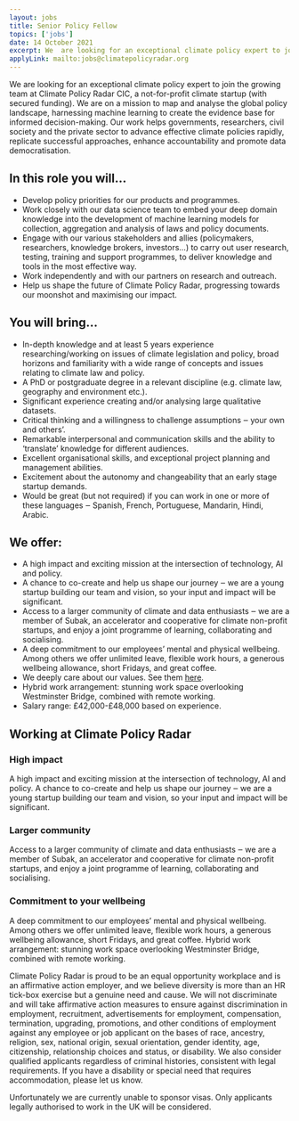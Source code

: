 ```yaml
---
layout: jobs
title: Senior Policy Fellow
topics: ['jobs']
date: 14 October 2021
excerpt: We  are looking for an exceptional climate policy expert to join the team and help us develop our products and programmes.
applyLink: mailto:jobs@climatepolicyradar.org
---
```


<script>
  import Icon from '$lib/Components/Icon.svelte';
  import IconList from '$lib/Components/IconList.svelte';
  import IconListItem from '$lib/Components/IconListItem.svelte';
</script>

We  are looking for an exceptional climate policy expert to join the growing team at Climate Policy Radar CIC, a not-for-profit climate startup (with secured funding). We are on a mission to map and analyse the global policy landscape, harnessing machine learning to create the evidence base for informed decision-making. Our work helps governments, researchers, civil society and the private sector to advance effective climate policies rapidly, replicate successful approaches, enhance accountability and promote data democratisation. 

## In this role you will...
- Develop policy priorities for our products and programmes. 
- Work closely with our data science team to embed your deep domain knowledge into the development of machine learning models for collection, aggregation and analysis of laws and policy documents.
- Engage with our various stakeholders and allies (policymakers, researchers, knowledge brokers, investors...) to carry out user research, testing, training and support programmes, to deliver knowledge and tools in the most effective way.
- Work independently and with our partners on research and outreach.   
- Help us shape the future of Climate Policy Radar, progressing towards our moonshot and maximising our impact.

## You will bring...

- In-depth knowledge and at least 5 years experience researching/working on issues of climate legislation and policy, broad horizons and familiarity with a wide range of concepts and issues relating to climate law and policy. 
- A PhD or postgraduate degree in a relevant discipline (e.g. climate law, geography and environment etc.). 
- Significant experience creating and/or analysing large qualitative datasets.
- Critical thinking and a willingness to challenge assumptions ‒ your own and others’. 
- Remarkable interpersonal and communication skills and the ability to ‘translate’ knowledge for different audiences.
- Excellent organisational skills, and exceptional project planning and management abilities.
- Excitement about the autonomy and changeability that an early stage startup demands. 
- Would be great (but not required) if you can work in one or more of these languages ‒ Spanish, French, Portuguese, Mandarin, Hindi, Arabic.

## We offer:
- A high impact and exciting mission at the intersection of technology, AI and policy. 
- A chance to co-create and help us shape our journey ‒ we are a young startup building our team and vision, so your input and impact will be significant.
- Access to a larger community of climate and data enthusiasts ‒ we are a member of Subak, an accelerator and cooperative for climate non-profit startups, and enjoy a joint programme of learning, collaborating and socialising. 
- A deep commitment to our employees’ mental and physical wellbeing. Among others we offer unlimited leave, flexible work hours, a generous wellbeing allowance, short Fridays, and great coffee. 
- We deeply care about our values. See them [here](/about#values).  
- Hybrid work arrangement: stunning work space overlooking Westminster Bridge, combined with remote working.
- Salary range: £42,000-£48,000 based on experience.

## Working at Climate Policy Radar

<IconList orientation="vertical">
  <IconListItem orientation="horizontal" alignment="top">
    <Icon name="impact" />
    <div>
      <h3 class="u-mt-0">High impact</h3>
      <p>
        A high impact and exciting mission at the intersection of technology, AI and policy. A
        chance to co-create and help us shape our journey ‒ we are a young startup building our team
        and vision, so your input and impact will be significant.
      </p>
    </div>
  </IconListItem>
  <IconListItem orientation="horizontal" alignment="top">
    <Icon name="mission" />
    <div>
      <h3 class="u-mt-0">Larger community</h3>
      <p>
        Access to a larger community of climate and data enthusiasts ‒ we are a member of Subak, an
        accelerator and cooperative for climate non-profit startups, and enjoy a joint programme of
        learning, collaborating and socialising.
      </p>
    </div>
  </IconListItem>
  <IconListItem orientation="horizontal" alignment="top">
    <Icon name="wellbeing" />
    <div>
      <h3 class="u-mt-0">Commitment to your wellbeing</h3>
      <p>
        A deep commitment to our employees’ mental and physical wellbeing. Among others we offer
        unlimited leave, flexible work hours, a generous wellbeing allowance, short Fridays, and
        great coffee. Hybrid work arrangement: stunning work space overlooking Westminster Bridge,
        combined with remote working.
      </p>
    </div>
  </IconListItem>
</IconList>

Climate  Policy Radar is proud to be an equal opportunity workplace and is an  affirmative action employer, and we believe diversity is more than an HR  tick-box exercise but a genuine need and cause. We will not discriminate and will take affirmative action measures to ensure against discrimination in employment, recruitment, advertisements for employment, compensation, termination, upgrading, promotions, and other conditions of employment against any employee or job applicant on the bases of race,  ancestry, religion, sex, national origin, sexual orientation, gender identity, age, citizenship, relationship choices and status, or disability. We also  consider qualified applicants regardless of criminal histories,  consistent with legal requirements. If you have a disability or special  need that requires accommodation, please let us know.

Unfortunately we are currently unable to sponsor visas. Only applicants legally authorised to work in the UK will be considered.
